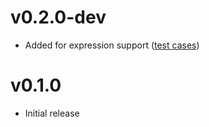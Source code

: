 # v0.2.0-dev
* Added for expression support ([test cases](https://github.com/ExSemantic/feel_ex/blob/master/test/expression_tests/for_expression_test.exs))
# v0.1.0
* Initial release
